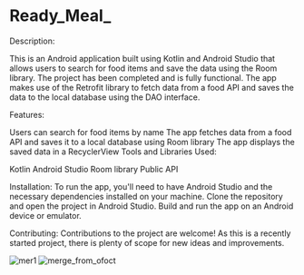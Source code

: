 # Ready_Meal_

Description:

This is an Android application built using Kotlin and Android Studio that allows users to search for food items and save the data using the Room library. The project has been completed and is fully functional. The app makes use of the Retrofit library to fetch data from a food API and saves the data to the local database using the DAO interface.

Features:

Users can search for food items by name
The app fetches data from a food API and saves it to a local database using Room library
The app displays the saved data in a RecyclerView
Tools and Libraries Used:

Kotlin
Android Studio
Room library
Public API

Installation:
To run the app, you'll need to have Android Studio and the necessary dependencies installed on your machine. Clone the repository and open the project in Android Studio. Build and run the app on an Android device or emulator.

Contributing:
Contributions to the project are welcome! As this is a recently started project, there is plenty of scope for new ideas and improvements.

![mer1](https://github.com/DumiaSL/Sliding-Puzzles/assets/90560618/6130283a-87a1-49b2-8752-5c5492add7f9)
![merge_from_ofoct](https://github.com/DumiaSL/Sliding-Puzzles/assets/90560618/f5bf3c2a-fe43-4239-ac24-d5a4f81396cf)

